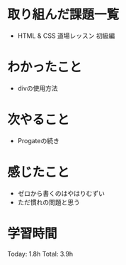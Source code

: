 # 取り組んだ課題一覧
- HTML & CSS 道場レッスン 初級編
# わかったこと
- divの使用方法
# 次やること
- Progateの続き
# 感じたこと
- ゼロから書くのはやはりむずい
- ただ慣れの問題と思う
# 学習時間
Today: 1.8h
Total: 3.9h
